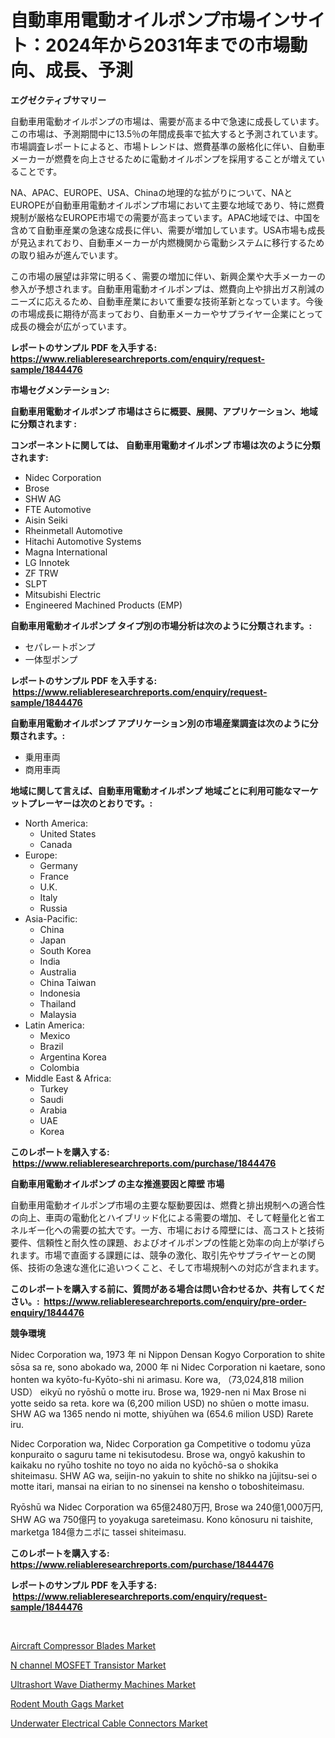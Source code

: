 <p><h1>自動車用電動オイルポンプ市場インサイト：2024年から2031年までの市場動向、成長、予測</h1></p><p><strong>エグゼクティブサマリー</strong></p>
<p><p>自動車用電動オイルポンプの市場は、需要が高まる中で急速に成長しています。この市場は、予測期間中に13.5％の年間成長率で拡大すると予測されています。市場調査レポートによると、市場トレンドは、燃費基準の厳格化に伴い、自動車メーカーが燃費を向上させるために電動オイルポンプを採用することが増えていることです。</p><p>NA、APAC、EUROPE、USA、Chinaの地理的な拡がりについて、NAとEUROPEが自動車用電動オイルポンプ市場において主要な地域であり、特に燃費規制が厳格なEUROPE市場での需要が高まっています。APAC地域では、中国を含めて自動車産業の急速な成長に伴い、需要が増加しています。USA市場も成長が見込まれており、自動車メーカーが内燃機関から電動システムに移行するための取り組みが進んでいます。</p><p>この市場の展望は非常に明るく、需要の増加に伴い、新興企業や大手メーカーの参入が予想されます。自動車用電動オイルポンプは、燃費向上や排出ガス削減のニーズに応えるため、自動車産業において重要な技術革新となっています。今後の市場成長に期待が高まっており、自動車メーカーやサプライヤー企業にとって成長の機会が広がっています。</p></p>
<p><strong>レポートのサンプル PDF を入手する: <a href="https://www.reliableresearchreports.com/enquiry/request-sample/1844476">https://www.reliableresearchreports.com/enquiry/request-sample/1844476</a></strong></p>
<p><strong>市場セグメンテーション:</strong></p>
<p><strong> 自動車用電動オイルポンプ 市場はさらに概要、展開、アプリケーション、地域に分類されます :</strong></p>
<p><strong>コンポーネントに関しては、 自動車用電動オイルポンプ 市場は次のように分類されます: &nbsp;</strong></p>
<p><ul><li>Nidec Corporation</li><li>Brose</li><li>SHW AG</li><li>FTE Automotive</li><li>Aisin Seiki</li><li>Rheinmetall Automotive</li><li>Hitachi Automotive Systems</li><li>Magna International</li><li>LG Innotek</li><li>ZF TRW</li><li>SLPT</li><li>Mitsubishi Electric</li><li>Engineered Machined Products (EMP)</li></ul></p>
<p><strong> 自動車用電動オイルポンプ タイプ別の市場分析は次のように分類されます。:</strong></p>
<p><ul><li>セパレートポンプ</li><li>一体型ポンプ</li></ul></p>
<p><strong>レポートのサンプル PDF を入手する: &nbsp;<a href="https://www.reliableresearchreports.com/enquiry/request-sample/1844476">https://www.reliableresearchreports.com/enquiry/request-sample/1844476</a></strong></p>
<p><strong> 自動車用電動オイルポンプ アプリケーション別の市場産業調査は次のように分類されます。:</strong></p>
<p><ul><li>乗用車両</li><li>商用車両</li></ul></p>
<p><strong>地域に関して言えば、自動車用電動オイルポンプ 地域ごとに利用可能なマーケットプレーヤーは次のとおりです。:</strong></p>
<p><ul>
    <li>
        North America:
        <ul>
            <li>United States</li>
            <li>Canada</li>
        </ul>
    </li>
    <li>
        Europe:
        <ul>
            <li>Germany</li>
            <li>France</li>
            <li>U.K.</li>
            <li>Italy</li>
            <li>Russia</li>
        </ul>
    </li>
    <li>
        Asia-Pacific:
        <ul>
            <li>China</li>
            <li>Japan</li>
            <li>South Korea</li>
            <li>India</li>
            <li>Australia</li>
            <li>China Taiwan</li>
            <li>Indonesia</li>
            <li>Thailand</li>
            <li>Malaysia</li>
        </ul>
    </li>
    <li>
        Latin America:
        <ul>
            <li>Mexico</li>
            <li>Brazil</li>
            <li>Argentina Korea</li>
            <li>Colombia</li>
        </ul>
    </li>
    <li>
        Middle East & Africa:
        <ul>
            <li>Turkey</li>
            <li>Saudi</li>
            <li>Arabia</li>
            <li>UAE</li>
            <li>Korea</li>
        </ul>
    </li>
    </ul></p>
<p><strong>このレポートを購入する: &nbsp;<a href="https://www.reliableresearchreports.com/purchase/1844476">https://www.reliableresearchreports.com/purchase/1844476</a></strong></p>
<p><strong>自動車用電動オイルポンプ の主な推進要因と障壁 市場</strong></p>
<p><p>自動車用電動オイルポンプ市場の主要な駆動要因は、燃費と排出規制への適合性の向上、車両の電動化とハイブリッド化による需要の増加、そして軽量化と省エネルギー化への需要の拡大です。一方、市場における障壁には、高コストと技術要件、信頼性と耐久性の課題、およびオイルポンプの性能と効率の向上が挙げられます。市場で直面する課題には、競争の激化、取引先やサプライヤーとの関係、技術の急速な進化に追いつくこと、そして市場規制への対応が含まれます。</p></p>
<p><strong>このレポートを購入する前に、質問がある場合は問い合わせるか、共有してください。:&nbsp; <a href="https://www.reliableresearchreports.com/enquiry/pre-order-enquiry/1844476">https://www.reliableresearchreports.com/enquiry/pre-order-enquiry/1844476</a></strong></p>
<p><strong>競争環境</strong></p>
<p><p>Nidec Corporation wa, 1973 年 ni Nippon Densan Kogyo Corporation to shite sōsa sa re, sono abokado wa, 2000 年 ni Nidec Corporation ni kaetare, sono honten wa kyōto-fu-Kyōto-shi ni arimasu. Kore wa, （73,024,818 milion USD） eikyū no ryōshū o motte iru. Brose wa, 1929-nen ni Max Brose ni yotte seido sa reta. kore wa (6,200 milion USD) no shūen o motte imasu. SHW AG wa 1365 nendo ni motte, shiyūhen wa  (654.6 milion USD) Rarete iru. </p><p>Nidec Corporation wa, Nidec Corporation ga Competitive o todomu yūza konpuraito o saguru tame ni tekisutodesu. Brose wa, ongyō kakushin to kaikaku no ryūho toshite no toyo no aida no kyōchō-sa o shokika shiteimasu. SHW AG wa, seijin-no yakuin to shite no shikko na jūjitsu-sei o motte itari, mansai na eirian to no sinensei na kensho o toboshiteimasu.</p><p>Ryōshū wa Nidec Corporation wa 65億2480万円, Brose wa 240億1,000万円, SHW AG wa 750億円 to yoyakuga sareteimasu. Kono kōnosuru ni taishite, marketga  184億カニポに tassei shiteimasu.</p></p>
<p><strong>このレポートを購入する: &nbsp; <a href="https://www.reliableresearchreports.com/purchase/1844476">https://www.reliableresearchreports.com/purchase/1844476</a></strong></p>
<p><strong>レポートのサンプル PDF を入手する: &nbsp;<a href="https://www.reliableresearchreports.com/enquiry/request-sample/1844476">https://www.reliableresearchreports.com/enquiry/request-sample/1844476</a></strong><strong></strong></p>
<p>&nbsp;</p>
<p><p><a href="https://sore-arch-6db.notion.site/Aircraft-Compressor-Blades-Market-Challenges-Opportunities-and-Growth-Drivers-and-Major-Market-Pl-934cb4e41a004bf28fc32a895829c8bb">Aircraft Compressor Blades Market</a></p><p><a href="https://view.publitas.com/reportprime-1/global-n-channel-mosfet-transistor-market-size-and-market-trends-insights-and-projections-from-2024-to-2031/">N channel MOSFET Transistor Market</a></p><p><a href="https://funky-papaya-cf4.notion.site/Ultrashort-Wave-Diathermy-Machines-Market-Share-Market-New-Trends-Analysis-Report-By-Type-By-Appl-ae1f8a7ffa1647e59ea81a55ece643fe">Ultrashort Wave Diathermy Machines Market</a></p><p><a href="https://github.com/Sarissaschmalingtr6fz2739/Market-Research-Report-List-1/blob/main/rodent-mouth-gags-market.md">Rodent Mouth Gags Market</a></p><p><a href="https://view.publitas.com/reportprime-1/underwater-electrical-cable-connectors-market-research-report-provides-critical-insights-that-can-help-shape-business-development-and-investment-strategies/">Underwater Electrical Cable Connectors Market</a></p></p>